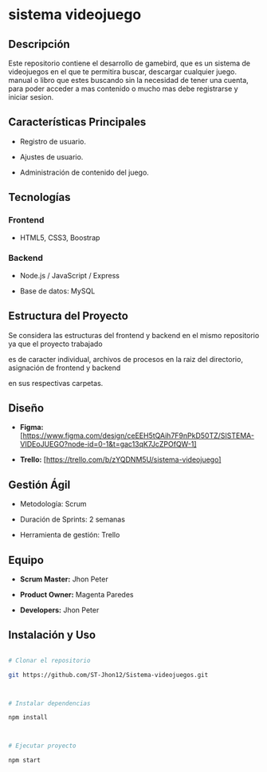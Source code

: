 # sistema videojuego



## Descripción

Este repositorio contiene el desarrollo de gamebird, que es un sistema de videojuegos en el que te permitira buscar, descargar cualquier juego. manual o libro que estes buscando sin la necesidad de tener una cuenta, para poder acceder a mas contenido o mucho mas debe registrarse y iniciar sesion.



## Características Principales

- Registro de usuario.

- Ajustes de usuario.

- Administración de contenido del juego.



## Tecnologías

### Frontend

- HTML5, CSS3, Boostrap



### Backend 

- Node.js / JavaScript / Express

- Base de datos: MySQL



## Estructura del Proyecto

Se considera las estructuras del frontend y backend en el mismo repositorio ya que el proyecto trabajado

es de caracter individual, archivos de procesos en la raiz del directorio, asignación de frontend y backend

en sus respectivas carpetas.



## Diseño

- **Figma:** [https://www.figma.com/design/ceEEH5tQAih7F9nPkD50TZ/SISTEMA-VIDEoJUEGO?node-id=0-1&t=gac13qK7JcZPOfQW-1]

- **Trello:** [https://trello.com/b/zYQDNM5U/sistema-videojuego]



## Gestión Ágil

- Metodología: Scrum

- Duración de Sprints: 2 semanas

- Herramienta de gestión: Trello



## Equipo

- **Scrum Master:** Jhon Peter

- **Product Owner:** Magenta Paredes

- **Developers:** Jhon Peter



## Instalación y Uso

```bash

# Clonar el repositorio

git https://github.com/ST-Jhon12/Sistema-videojuegos.git



# Instalar dependencias

npm install



# Ejecutar proyecto

npm start